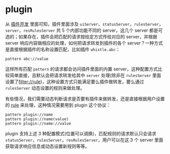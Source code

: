 # plugin

从 [插件开发](plugins.md) 里面可知，插件里面涉及 `uiServer`，`statusServer`，`rulesServer`，`server`，`resRulesServer` 共 5 个内部功能不同的 server，这几个 server 都是可选的；如果存在，插件会把匹配的请求按给定方式传给对应的 server，并根据 server 响应内容做相应的处理，如何把请求转发到插件的各个 server？一种方式是直接根据插件的名称设置匹配，比如插件 `whistle.abc`：

	pattern abc://value

这样所有匹配 `pattern` 的请求都会访问插件里面的内置 server，这种配置方式比较简单直接，且默认会把请求转发给其中 `server` 处理(除非在 `rulesServer` 里面设置了[filter://rule](rules/filter.md))，这种设置方式只能满足要么插件做转发，要么通过 `rulesServer` 动态设置的规则来做处理。

有些情况，我们需要动态判断请求是否要有插件来做转发，还是直接根据用户设置的 [rule](rules/rule.md) 来处理，这种情况需要用到 plugin 这个协议：

	pattern plugin://name
	pattern plugin://name(value)
	pattern plugin://name://value

plugin 支持上述 3 种配置模式(位置可以调换)，匹配规则的请求默认只会请求 `statusServer`，`rulesServer`，`resRulesServer`，用户可以在这 3 个 server 里面获取请求响应信息或动态设置新规则等等。
